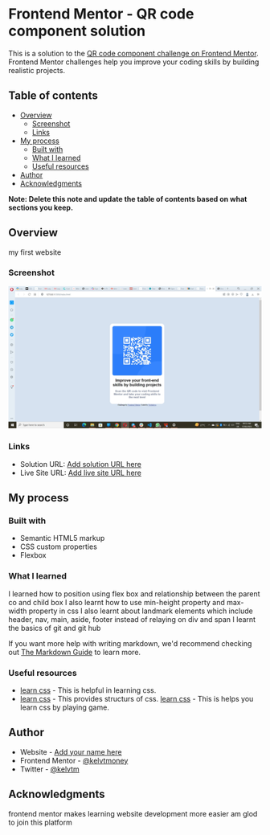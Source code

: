 # Frontend Mentor - QR code component solution

This is a solution to the [QR code component challenge on Frontend Mentor](https://www.frontendmentor.io/challenges/qr-code-component-iux_sIO_H). Frontend Mentor challenges help you improve your coding skills by building realistic projects.

## Table of contents

- [Overview](#overview)
  - [Screenshot](#screenshot)
  - [Links](#links)
- [My process](#my-process)
  - [Built with](#built-with)
  - [What I learned](#what-i-learned)
  - [Useful resources](#useful-resources)
- [Author](#author)
- [Acknowledgments](#acknowledgments)

**Note: Delete this note and update the table of contents based on what sections you keep.**

## Overview

my first website

### Screenshot

![](images/my%20solution.jpg)

### Links

- Solution URL: [Add solution URL here](https://your-solution-url.com)
- Live Site URL: [Add live site URL here](https://your-live-site-url.com)

## My process

### Built with

- Semantic HTML5 markup
- CSS custom properties
- Flexbox

### What I learned

I learned how to position using flex box and relationship between the parent co and child box
I also learnt how to use min-height property and max-width property in css
I also learnt about landmark elements which include header, nav, main, aside, footer instead of relaying on div and span
I learnt the basics of git and git hub

If you want more help with writing markdown, we'd recommend checking out [The Markdown Guide](https://www.markdownguide.org/) to learn more.

### Useful resources

- [learn css](https://developer.mozilla.org/en-US/docs/Learn/CSS/CSS_layout) - This is helpful in learning css.
- [learn css](https://flexbox.malven.co/) - This provides structurs of css.
  [learn css](https://flexboxfroggy.com/) - This is helps you learn css by playing game.

## Author

- Website - [Add your name here](https://www.your-site.com)
- Frontend Mentor - [@kelvtmoney](https://www.frontendmentor.io/profile/kelvtmoney)
- Twitter - [@kelvtm](https://www.twitter.com/kelvtm)

## Acknowledgments

frontend mentor makes learning website development more easier am glod to join this platform
